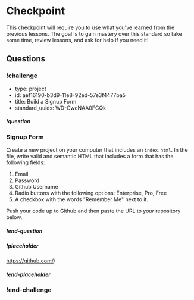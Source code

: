 # Checkpoint

This checkpoint will require you to use what you've learned from the previous lessons. The goal is to gain mastery over this standard so take some time, review lessons, and ask for help if you need it!

## Questions

<!-- Question -->

### !challenge

* type: project
* id: aef16190-b3d9-11e8-92ed-57e3f4477ba5
* title: Build a Signup Form
* standard_uuids: WD-CwcNAA0FCQk

##### !question

### Signup Form

Create a new project on your computer that includes an `index.html`. In the file, write valid and semantic HTML that includes a form that has the following fields:

1. Email
1. Password
1. Github Username
1. Radio buttons with the following options: Enterprise, Pro, Free
1. A checkbox with the words "Remember Me" next to it.

Push your code up to Github and then paste the URL to _your_ repository below.

##### !end-question

##### !placeholder

https://github.com/<username>/<repository>

##### !end-placeholder

### !end-challenge
